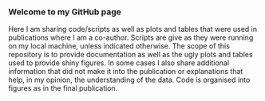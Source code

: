 ### Welcome to my GitHub page
Here I am sharing code/scripts as well as plots and tables that were used in publications where I am a co-author. 
Scripts are give as they were running on my local machine, unless indicated otherwise. The scope of this repository is to provide documentation as well as the ugly plots and tables used to provide shiny figures. 
In some cases I also share additional information that did not make it into the publication or explanations that help, in my opinion, the understanding of the data.
Code is organised into figures as in the final publication.


<!--
**fpauler/fpauler** is a ✨ _special_ ✨ repository because its `README.md` (this file) appears on your GitHub profile.

Here are some ideas to get you started:

- 🔭 I’m currently working on ...
- 🌱 I’m currently learning ...
- 👯 I’m looking to collaborate on ...
- 🤔 I’m looking for help with ...
- 💬 Ask me about ...
- 📫 How to reach me: ...
- 😄 Pronouns: ...
- ⚡ Fun fact: ...
-->
